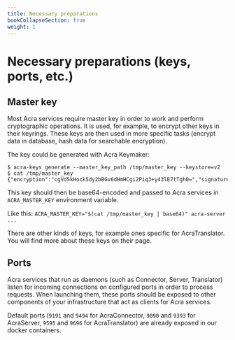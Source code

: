 ```yaml
---
title: Necessary preparations
bookCollapseSection: true
weight: 1
---
```


# Necessary preparations (keys, ports, etc.)

## Master key

Most Acra services require master key in order to work and perform cryptographic operations.
It is used, for example, to encrypt other keys in their keyrings.
These keys are then used in more specific tasks
(encrypt data in database, hash data for searchable encryption).

The key could be generated with Acra Keymaker:
```
$ acra-keys generate --master_key_path /tmp/master_key --keystore=v2
$ cat /tmp/master_key
{"encryption":"cgVd5kHock5dy2bBGv6dHmHCgi2Piq3+y43lE7tTgh0=","signature":"fNNgVVBvjaIuL7Ea5lNcs4Ccz8SqLF4bXGhJvLGVL0k="}
```

This key should then be base64-encoded and passed to Acra services in `ACRA_MASTER_KEY` environment variable.

Like this: `ACRA_MASTER_KEY="$(cat /tmp/master_key | base64)" acra-server ...`

There are other kinds of keys, for example ones specific for AcraTranslator.
You will find more about these keys on their page.

## Ports

Acra services that run as daemons (such as Connector, Server, Translator) listen for incoming
connections on configured ports in order to process requests.
When launching them, these ports should be exposed to other components of your infrastructure
that act as clients for Acra services.

Default ports (`9191` and `9494` for AcraConnector, `9090` and `9393` for AcraServer, `9595` and `9696` for AcraTranslator)
are already exposed in our docker containers.
